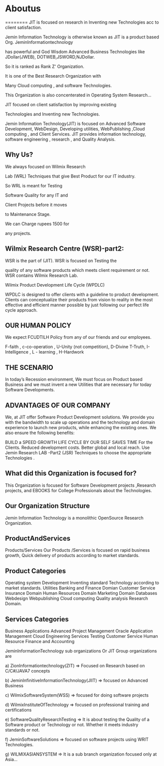 # Aboutus
========
JIT  is    focused  on  research   in  Inventing    new   Technologies  acc  to client  satisfaction.


Jemin Information Technology is otherwise known as JIT is a product based Org.  JeminInformationtechnology

has  powerful and  God  Wisdom  Advanced Business Technologies  like  JDollar(JWEB), DOTWEB,JSWORD,NJDollar. 

So  it  is  ranked   as  Rank  Z' Organization.


It  is  one of  the  Best  Research  Organization  with 

Many  Cloud   computing   ,  and   software   Technologies.

This  Organization  is  also  concenterated  in   Operating  System  Research...

JIT  focused  on   client  satisfaction by  improving  existing

Technologies  and  Inventing  new  Technologies.

Jemin Information Technology(JIT) is focused on Advanced Software Development, WebDesign,
Developing utilities, WebPublishing ,Cloud computing , and Client Services. JIT provides information technology,
software engineering , research , and Quality Analysis.



Why Us?
------

We always focused on Wilmix Research

Lab (WRL) Techniques that give Best Product for our IT industry.

So WRL is meant for Testing

Software Quality for any IT and

Client Projects before it moves

to Maintenance Stage.

We can Charge rupees 1500 for

any projects. 

Wilmix Research Centre (WSR)-part2:
---------------------------------

WSR is the part of (JIT). WSR is focused on Testing the

quality of any software products which meets client requirement or not. WSR contains Wilmix Research Lab.

Wilmix Product Development Life Cycle (WPDLC)

WPDLC is designed to offer clients with a guideline to product development. Clients can conceptualize their products from vision to reality in the most effective and efficient manner possible by just following our perfect life cycle approach.

OUR HUMAN POLICY
----------------

We expect FCUDTILH Policy from any of our friends and our employees.

F-faith , c-co-operation , U-Unity (not competition), D-Divine T-Truth, I-Intelligence , L - learning , H-Hardwork



THE SCENARIO
----------------

In today’s Recession environment, We must focus on Product based Business and we must invent a new Utilities that are necessary for today Software Developments.



ADVANTAGES OF OUR COMPANY
-------------------------
We, at JIT offer Software Product Development solutions. We provide you with the bandwidth to scale up operations and the technology and domain experience to launch new products, while enhancing the existing ones. We also ensure the following benefits:

BUILD    a   SPEED  GROWTH  LIFE    CYCLE  BY  OUR  SELF
SAVES  TIME  For    the    Clients.
Reduced development costs.
Better global and local reach.
Use   Jemin  Research   LAB -Part2 (JSR) Techniques    to    choose    the  appropriate    Technologies .

What did this Organization is focused for?
-----------------------------------------
This Organization is focused for Software Development projects ,Research projects, and EBOOKS for College Professionals about the Technologies.



Our Organization Structure
--------------------------

Jemin Information  Technology  is  a   monolithic OpenSource  Research Organization.



ProductAndServices
------------------

Products/Services Our Products /Services is focused on rapid business growth, Quick delivery of products according to market standards.

Product Categories
-------------------

Operating  system  Development
Inventing    standard    Technology  according    to  market   standards.
Utilities
Banking  and   Finance  Domian
Customer  Service
Insurance  Domain
Human  Resources   Domain
Marketing   Domain
Databases
Webdesign
Webpublishing
Cloud  computing
Quality  analysis
Research  Domain.

Services Categories
--------------------

Business  Applications
Advanced   Project   Management
Oracle
Application  Management
Cloud
Engineering   Services
Testing
Customer   Service
Human   Resource
Finance   and   Accounting


JeminInformationTechnology   sub  organizations Or   JIT  Group  organizations   are  

a)  ZionInformationtechnology(ZIT) => Focused  on  Research  based  on  C/C#/JAVA7  concepts

b) JeminInfinitiveInformationTechnology(JIIT)  => focused  on  Advanced  Business

c) WilmixSoftwareSystem(WSS) =>  focused  for  doing  software  projects 

d) WilmixInstituteOfTechnology  =>  focused  on  professional  training  and  certifications

e)  SoftwareQualityResearchTesting =>
It is about testing the Quality of a Software product or Technology or not. Whether it meets industry standards or not.

f)  JeminSoftwareSolutions =>  focused   on   software  projects   using  WRIT  Technologies.

g)  WILMIXASIANSYSTEM  => It  is  a  sub branch  organization   focused   only  at  Asia...



